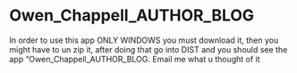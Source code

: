 # Owen_Chappell_AUTHOR_BLOG

In order to use this app ONLY WINDOWS you must download it, then you might have to un zip it, after doing that go into DIST and you should see the app “Owen_Chappell_AUTHOR_BLOG. Email me what u thought of it
